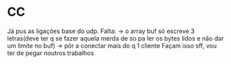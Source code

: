 # CC

Já pus as ligações base do udp. Falta:
-> o array buf só escreve 3 letras(deve ter q se fazer aquela merda de so pa ler os bytes lidos e não dar um limite no buf)
-> pôr a conectar mais do q 1 cliente 
Façam isso sff, vou ter de pegar noutros trabalhos
